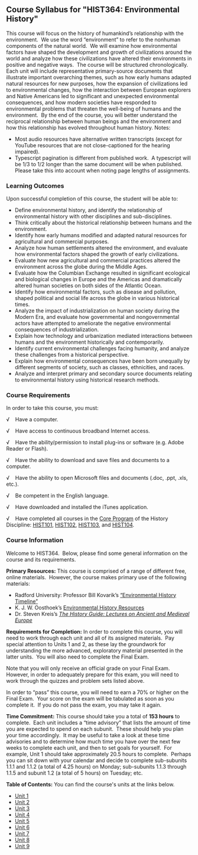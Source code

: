 Course Syllabus for "HIST364: Environmental History"
----------------------------------------------------

This course will focus on the history of humankind’s relationship with
the environment.  We use the word “environment” to refer to the nonhuman
components of the natural world.  We will examine how environmental
factors have shaped the development and growth of civilizations around
the world and analyze how these civilizations have altered their
environments in positive and negative ways.  The course will be
structured chronologically.  Each unit will include representative
primary-source documents that illustrate important overarching themes,
such as how early humans adapted natural resources for new purposes, how
the expansion of civilizations led to environmental changes, how the
interaction between European explorers and Native Americans led to
significant and unexpected environmental consequences, and how modern
societies have responded to environmental problems that threaten the
well-being of humans and the environment.  By the end of the course, you
will better understand the reciprocal relationship between human beings
and the environment and how this relationship has evolved throughout
human history. Notes:
-   Most audio resources have alternative written transcripts (except
    for YouTube resources that are not close-captioned for the hearing
    impaired).
-   Typescript pagination is different from published work.  A
    typescript will be 1/3 to 1/2 longer than the same document will be
    when published.  Please take this into account when noting page
    lengths of assignments.

### Learning Outcomes

Upon successful completion of this course, the student will be able to:

-   Define environmental history, and identify the relationship of
    environmental history with other disciplines and sub-disciplines.
-   Think critically about the historical relationship between humans
    and the environment.
-   Identify how early humans modified and adapted natural resources for
    agricultural and commercial purposes.
-   Analyze how human settlements altered the environment, and evaluate
    how environmental factors shaped the growth of early civilizations.
-   Evaluate how new agricultural and commercial practices altered the
    environment across the globe during the Middle Ages.
-   Evaluate how the Columbian Exchange resulted in significant
    ecological and biological changes in Europe and the Americas and
    dramatically altered human societies on both sides of the Atlantic
    Ocean.
-   Identify how environmental factors, such as disease and pollution,
    shaped political and social life across the globe in various
    historical times.
-   Analyze the impact of industrialization on human society during the
    Modern Era, and evaluate how governmental and nongovernmental actors
    have attempted to ameliorate the negative environmental consequences
    of industrialization.
-   Explain how technology and urbanization mediated interactions
    between humans and the environment historically and contemporarily. 
-   Identify current environmental challenges facing humanity, and
    analyze these challenges from a historical perspective.
-   Explain how environmental consequences have been born unequally by
    different segments of society, such as classes, ethnicities, and
    races.
-   Analyze and interpret primary and secondary source documents
    relating to environmental history using historical research methods.

### Course Requirements

In order to take this course, you must:  
  
 √    Have a computer.  
  
 √    Have access to continuous broadband Internet access.  
  
 √    Have the ability/permission to install plug-ins or software (e.g.
Adobe Reader or Flash).  
  
 √    Have the ability to download and save files and documents to a
computer.  
  
 √    Have the ability to open Microsoft files and documents (.doc,
.ppt, .xls, etc.).  
  
 √    Be competent in the English language.  
  
 √    Have downloaded and installed the iTunes application.  
  
 √    Have completed all courses in the [Core
Program](http://www.saylor.org/majors/history/) of the History
Discipline: [HIST101](http://www.saylor.org/courses/hist101/),
[HIST102](http://www.saylor.org/courses/hist102/),
[HIST103](http://www.saylor.org/courses/hist103/), and
[HIST104](http://www.saylor.org/courses/hist104/).

### Course Information

Welcome to HIST364.  Below, please find some general information on the
course and its requirements.  
  
 **Primary Resources:** This course is comprised of a range of different
free, online materials.  However, the course makes primary use of the
following materials:  

-   Radford University: Professor Bill Kovarik’s [“Environmental History
    Timeline”](http://www.radford.edu/~wkovarik/envhist/)
-   K. J. W. Oosthoek’s [Environmental History
    Resources](http://www.eh-resources.org/environmental_history.html)
-   Dr. Steven Kreis’s [*The History Guide: Lectures on Ancient and
    Medieval Europe*](http://www.historyguide.org/ancient/ancient.html)

**Requirements for Completion:** In order to complete this course, you
will need to work through each unit and all of its assigned materials. 
Pay special attention to Units 1 and 2, as these lay the groundwork for
understanding the more advanced, exploratory material presented in the
latter units.  You will also need to complete the Final Exam.  
  
 Note that you will only receive an official grade on your Final Exam. 
However, in order to adequately prepare for this exam, you will need to
work through the quizzes and problem sets listed above.  
  
 In order to “pass” this course, you will need to earn a 70% or higher
on the Final Exam.  Your score on the exam will be tabulated as soon as
you complete it.  If you do not pass the exam, you may take it again.  
  
 **Time Commitment:** This course should take you a total of **153
hours** to complete.  Each unit includes a “time advisory” that lists
the amount of time you are expected to spend on each subunit.  These
should help you plan your time accordingly.  It may be useful to take a
look at these time advisories and to determine how much time you have
over the next few weeks to complete each unit, and then to set goals for
yourself.  For example, Unit 1 should take approximately 20.5 hours to
complete.  Perhaps you can sit down with your calendar and decide to
complete sub-subunits 1.1.1 and 1.1.2 (a total of 4.25 hours) on Monday;
sub-subunits 1.1.3 through 1.1.5 and subunit 1.2 (a total of 5 hours) on
Tuesday; etc.  
  
**Table of Contents:** You can find the course's units at the links below.

- [Unit 1](https://legacy.saylor.org/hist364/Unit01/)
- [Unit 2](https://legacy.saylor.org/hist364/Unit02/)
- [Unit 3](https://legacy.saylor.org/hist364/Unit03/)
- [Unit 4](https://legacy.saylor.org/hist364/Unit04/)
- [Unit 5](https://legacy.saylor.org/hist364/Unit05/)
- [Unit 6](https://legacy.saylor.org/hist364/Unit06/)
- [Unit 7](https://legacy.saylor.org/hist364/Unit07/)
- [Unit 8](https://legacy.saylor.org/hist364/Unit08/)
- [Unit 9](https://legacy.saylor.org/hist364/Unit09/)

